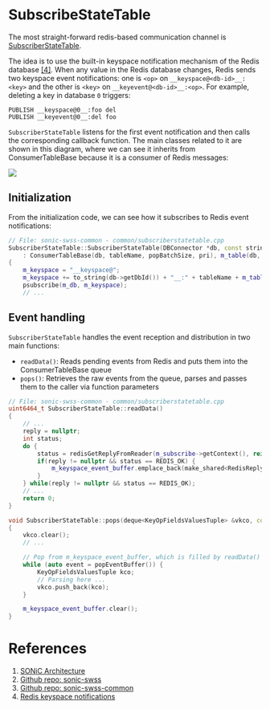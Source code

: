 # SubscribeStateTable

The most straight-forward redis-based communication channel is [SubscriberStateTable](https://github.com/sonic-net/sonic-swss-common/blob/master/common/subscriberstatetable.h).

The idea is to use the built-in keyspace notification mechanism of the Redis database [\[4\]][RedisKeyspace]. When any value in the Redis database changes, Redis sends two keyspace event notifications: one is `<op>` on `__keyspace@<db-id>__:<key>` and the other is `<key>` on `__keyevent@<db-id>__:<op>`. For example, deleting a key in database `0` triggers:

```redis
PUBLISH __keyspace@0__:foo del
PUBLISH __keyevent@0__:del foo
```

`SubscriberStateTable` listens for the first event notification and then calls the corresponding callback function. The main classes related to it are shown in this diagram, where we can see it inherits from ConsumerTableBase because it is a consumer of Redis messages:

![](assets/chapter-4/subscriber-state-table.png)

## Initialization

From the initialization code, we can see how it subscribes to Redis event notifications:

```cpp
// File: sonic-swss-common - common/subscriberstatetable.cpp
SubscriberStateTable::SubscriberStateTable(DBConnector *db, const string &tableName, int popBatchSize, int pri)
    : ConsumerTableBase(db, tableName, popBatchSize, pri), m_table(db, tableName)
{
    m_keyspace = "__keyspace@";
    m_keyspace += to_string(db->getDbId()) + "__:" + tableName + m_table.getTableNameSeparator() + "*";
    psubscribe(m_db, m_keyspace);
    // ...
```

## Event handling

`SubscriberStateTable` handles the event reception and distribution in two main functions:

- `readData()`: Reads pending events from Redis and puts them into the ConsumerTableBase queue  
- `pops()`: Retrieves the raw events from the queue, parses and passes them to the caller via function parameters

```cpp
// File: sonic-swss-common - common/subscriberstatetable.cpp
uint6464_t SubscriberStateTable::readData()
{
    // ...
    reply = nullptr;
    int status;
    do {
        status = redisGetReplyFromReader(m_subscribe->getContext(), reinterpret_cast<void**>(&reply));
        if(reply != nullptr && status == REDIS_OK) {
            m_keyspace_event_buffer.emplace_back(make_shared<RedisReply>(reply));
        }
    } while(reply != nullptr && status == REDIS_OK);
    // ...
    return 0;
}

void SubscriberStateTable::pops(deque<KeyOpFieldsValuesTuple> &vkco, const string& /*prefix*/)
{
    vkco.clear();
    // ...

    // Pop from m_keyspace_event_buffer, which is filled by readData()
    while (auto event = popEventBuffer()) {
        KeyOpFieldsValuesTuple kco;
        // Parsing here ...
        vkco.push_back(kco);
    }

    m_keyspace_event_buffer.clear();
}
```

# References

1. [SONiC Architecture][SONiCArch]  
2. [Github repo: sonic-swss][SONiCSWSS]  
3. [Github repo: sonic-swss-common][SONiCSWSSCommon]  
4. [Redis keyspace notifications][RedisKeyspace]  

[SONiCArch]: https://github.com/sonic-net/SONiC/wiki/Architecture
[SONiCSWSS]: https://github.com/sonic-net/sonic-swss
[SONiCSWSSCommon]: https://github.com/sonic-net/sonic-swss-common
[RedisKeyspace]: https://redis.io/docs/manual/keyspace-notifications/

